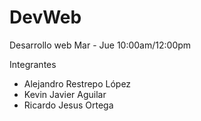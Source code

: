 # DevWeb
Desarrollo web Mar - Jue 10:00am/12:00pm

Integrantes
  - Alejandro Restrepo López
  - Kevin Javier Aguilar
  - Ricardo Jesus Ortega
